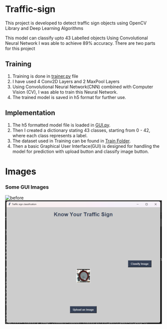 # Traffic-sign

This project is developed to detect traffic sign objects using OpenCV Library and Deep Learning Algorithms

This model can classify upto 43 Labelled objects
Using Convolutional Neural Network I was able to achieve 89% accuracy.
There are two parts for this project

## Training
1. Training is done in [trainer.py](https://github.com/Shanmukh-Nath/Traffic-sign/blob/master/trainer.py) file
2. I have used 4 Conv2D Layers and 2 MaxPool Layers
3. Using Convolutional Neural Network(CNN) combined with Computer Vision (CV), I was able to train this Neural Network.
4. The trained model is saved in h5 format for further use.

## Implementation
1. The h5 formatted model file is loaded in [GUI.py](https://github.com/Shanmukh-Nath/Traffic-sign/blob/master/gui.py).
2. Then I created a dictionary stating 43 classes, starting from 0 - 42, where each class represents a label.
3. The dataset used in Training can be found in [Train Folder](https://github.com/Shanmukh-Nath/Traffic-sign/tree/master/Train). 
4. Then a basic Graphical User Interface(GUI) is designed for handling the model for prediction with upload button and classify image button. 

# Images

### Some GUI Images

![before](https://i.ibb.co/4WD3R5V/after.png)
![after](https://github.com/Shanmukh-Nath/Traffic-sign/blob/master/after.png)
